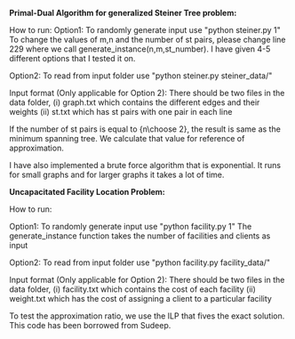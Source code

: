 **Primal-Dual Algorithm for generalized Steiner Tree problem:**

How to run: 
Option1: To randomly generate input use "python steiner.py 1"
	To change the values of m,n and the number of st pairs, please change line 229 where we call generate_instance(n,m,st_number). I have given 4-5 different options that I tested it on.

Option2: To read from input folder use "python steiner.py steiner_data/"


Input format (Only applicable for Option 2):
There should be two files in the data folder, (i) graph.txt which contains the different edges and their weights
					      (ii) st.txt which has st pairs with one pair in each line

If the number of st pairs is equal to {n\choose 2}, the result is same as the minimum spanning tree. We calculate that value for reference of approximation.

I have also implemented a brute force algorithm that is exponential. It runs for small graphs and for larger graphs it takes a lot of time. 

**Uncapacitated Facility Location Problem:**

How to run:

Option1: To randomly generate input use "python facility.py 1"
	The generate_instance function takes the number of facilities and clients as input

Option2: To read from input folder use "python facility.py facility_data/"

Input format (Only applicable for Option 2):
There should be two files in the data folder, (i) facility.txt which contains the cost of each facility
					      (ii) weight.txt which has the cost of assigning a client to a particular facility


To test the approximation ratio, we use the ILP that fives the exact solution. This code has been borrowed from Sudeep.
